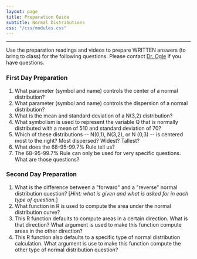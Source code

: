 ```yaml
---
layout: page
title: Preparation Guide
subtitle: Normal Distributions
css: "/css/modules.css"
---
```


----

<div class="alert alert-warning">
Use the preparation readings and videos to prepare WRITTEN answers (to bring to class) for the following questions. Please contact <a href="mailto:dogle@northland.edu">Dr. Ogle</a> if you have questions.
</div>

### First Day Preparation
1. What parameter (symbol and name) controls the center of a normal distribution?
1. What parameter (symbol and name) controls the dispersion of a normal distribution?
1. What is the mean and standard deviation of a N(3,2) distribution?
1. What symbolism is used to represent the variable Q that is normally distributed with a mean of 510 and standard deviation of 70?
1. Which of these distributions -- N(0,1), N(3,2), or N (0,3) -- is centered most to the right? Most dispersed? Widest? Tallest?
1. What does the 68-95-99.7% Rule tell us?
1. The 68-95-99.7% Rule can only be used for very specific questions. What are those questions?

### Second Day Preparation
1. What is the difference between a "forward" and a "reverse" normal distribution question? [*Hint: what is given and what is asked for in each type of question.*]
1. What function in R is used to compute the area under the normal distribution curve?
1. This R function defaults to compute areas in a certain direction. What is that direction? What argument is used to make this function compute areas in the other direction?
1. This R function also defaults to a specific type of normal distribution calculation. What argument is use to make this function compute the other type of normal distribution question?
